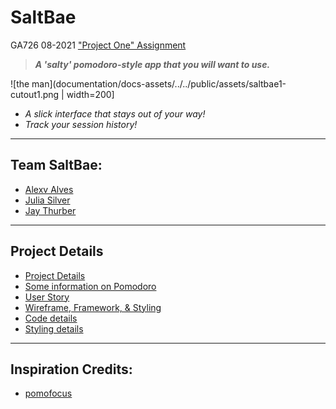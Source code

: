 # SaltBae  
GA726 08-2021
["Project One" Assignment](https://git.generalassemb.ly/wc-seir-726/project-one)

> ***A 'salty' pomodoro-style app that you will want to use.***

![the man](documentation/docs-assets/../../public/assets/saltbae1-cutout1.png | width=200]

- *A slick interface that stays out of your way!*
- *Track your session history!*
---
## Team SaltBae: 

- [Alexv Alves](https://github.com/alxalves)
- [Julia Silver](https://github.com/joulesoix)
- [Jay Thurber](https://github.com/jthurber87)
---

## Project Details
- [Project Details](/documentation/project-details.md)
- [Some information on Pomodoro](/documentation/about-pomodoro.md)
- [User Story](/documentation/user-story.md)
- [Wireframe, Framework, & Styling](documentation/framework-styling.md)
- [Code details](documentation/code-details.md)
- [Styling details](documentation/styling-details.md)

---
## Inspiration Credits:
- [pomofocus](https://pomofocus.io/)